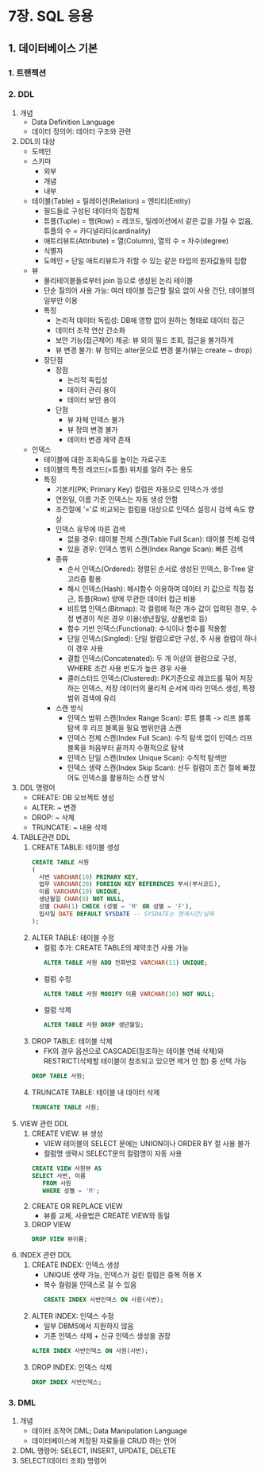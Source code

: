 ﻿# 7장. SQL 응용
## 1. 데이터베이스 기본
### 1. 트랜젝션
### 2. DDL
1. 개념
	- Data Definition Language
	- 데이터 정의어: 데이터 구조와 관련
2. DDL의 대상
	- 도메인
	- 스키마
		- 외부
		- 개념
		- 내부
	- 테이블(Table) = 릴레이션(Relation) = 엔티티(Entity)
		- 필드들로 구성된 데이터의 집합체
		- 튜플(Tuple) = 행(Row) = 레코드, 릴레이션에서 같은 값을 가질 수 없음, 튜플의 수 = 카디널리티(cardinality)
		- 애트리뷰트(Attribute) = 열(Column), 열의 수 = 차수(degree)
		- 식별자
		- 도메인 = 단일 애트리뷰트가 취할 수 있는 같은 타입의 원자값들의 집합
	- 뷰
		- 물리테이블들로부터 join 등으로 생성된 논리 테이블
		- 단순 질의어 사용 가능: 여러 테이블 접근할 필요 없이 사용 간단, 테이블의 일부만 이용
		- 특징
			- 논리적 데이터 독립성: DB에 영향 없이 원하는 형태로 데이터 접근
			- 데이터 조작 연산 간소화
			- 보안 기능(접근제어) 제공: 뷰 외의 필드 조회, 접근을 불가하게
			- 뷰 변경 불가:  뷰 정의는 alter문으로 변경 불가(뷰는 create ~ drop)
		- 장단점
			- 장점
				- 논리적 독립성
				- 데이터 관리 용이
				- 데이터 보안 용이
			- 단점
				- 뷰 자체 인덱스 불가
				- 뷰 정의 변경 불가
				- 데이터 변경 제약 존재
	- 인덱스
		- 테이블에 대한 조회속도를 높이는 자료구조
		- 테이블의 특정 레코드(=튜플) 위치를 알려 주는 용도
		- 특징
			- 기본키(PK; Primary Key) 컬럼은 자동으로 인덱스가 생성
			- 연원일, 이름 기준 인덱스는 자동 생성 안함
			- 조건절에 '='로 비교되는 컬럼을 대상으로 인덱스 설정시 검색 속도 향상
			- 인덱스 유무에 따른 검색
				- 없을 경우: 테이블 전체 스캔(Table Full Scan): 테이블 전체 검색
				- 있을 경우: 인덱스 범위 스캔(Index Range Scan): 빠른 검색
			- 종류
				- 순서 인덱스(Ordered): 정렬된 순서로 생성된 인덱스, B-Tree 알고리즘 활용
				- 해시 인덱스(Hash): 해시함수 이용하여 데이터 키 값으로 직접 접근, 튜플(Row) 양에 무관한 데이터 접근 비용
				- 비트맵 인덱스(Bitmap): 각 컬럼에 적은 개수 값이 입력된 경우, 수정 변경이 적은 경우 이용(생년월일, 상품번호 등)
				- 함수 기반 인덱스(Functional): 수식이나 함수를 적용함
				- 단일 인덱스(Singled): 단일 컬럼으로만 구성, 주 사용 컬럼이 하나이 경우 사용
				- 결합 인덱스(Concatenated): 두 개 이상의 컬럼으로 구성, WHERE 조건 사용 빈도가 높은 경우 사용
				- 클러스터드 인덱스(Clustered): PK기준으로 레코드를 묶어 저장하는 인덱스, 저장 데이터의 물리적 순서에 따라 인덱스 생성, 특정 범위 검색에 유리
			- 스캔 방식
				- 인덱스 범위 스캔(Index Range Scan): 루트 블록 -> 리프 블록 탐색 후 리프 블록을 필요 범위만큼 스캔
				- 인덱스 전체 스캔(Index Full Scan): 수직 탐색 없이 인덱스 리프 블록을 처음부터 끝까지 수평적으로 탐색
				- 인덱스 단일 스캔(Index Unique Scan): 수직적 탐색만
				- 인덱스 생략 스캔(Index Skip Scan): 선두 컬럼이 조건 절에 빠졌어도 인덱스를 활용하는 스캔 방식
3. DDL 명령어
	- CREATE: DB 오브젝트 생성
	- ALTER: ~ 변경
	- DROP: ~ 삭제
	- TRUNCATE: ~ 내용 삭제
4. TABLE관련 DDL
	1. CREATE TABLE: 테이블 생성
		```SQL
		CREATE TABLE 사원
		(
		  사번 VARCHAR(10) PRIMARY KEY,
		  업무 VARCHAR(20) FOREIGN KEY REFERENCES 부서(부서코드),
		  이름 VARCHAR(10) UNIQUE,
		  생년월일 CHAR(8) NOT NULL,
		  성별 CHAR(1) CHECK (성별 = 'M' OR 성별 = 'F'),
		  입사일 DATE DEFAULT SYSDATE -- SYSDATE는 현재시간/날짜
		);

	2. ALTER TABLE: 테이블 수정
		- 컬럼 추가: CREATE TABLE의 제약조건 사용 가능
			```SQL
			ALTER TABLE 사원 ADD 전화번호 VARCHAR(11) UNIQUE;
		- 컬럼 수정
			```SQL
			ALTER TABLE 사원 MODIFY 이름 VARCHAR(30) NOT NULL;
		- 컬럼 삭제
			```SQL
			ALTER TABLE 사원 DROP 생년월일;
	3. DROP TABLE: 테이블 삭제
		- FK의 경우 옵션으로 CASCADE(참조하는 테이블 연쇄 삭제)와 RESTRICT(삭제할 테이블이 참조되고 있으면 제거 안 함) 중 선택 가능
		```SQL
		DROP TABLE 사원;
	4. TRUNCATE TABLE: 테이블 내 데이터 삭제
		```SQL
		TRUNCATE TABLE 사원;
5. VIEW 관련 DDL
	1. CREATE VIEW: 뷰 생성
		- VIEW 테이블의 SELECT 문에는 UNION이나 ORDER BY 절 사용 불가
		- 컬럼명 생략시 SELECT문의 컬럼명이 자동 사용
		```SQL
		CREATE VIEW 사원뷰 AS
		SELECT 사번, 이름
		   FROM 사원
		   WHERE 성별 = 'M';
	2. CREATE OR REPLACE VIEW
		- 뷰를 교체, 사용법은 CREATE VIEW와 동일
	3. DROP VIEW
		```SQL
		DROP VIEW 뷰이름;
6. INDEX 관련 DDL
	1. CREATE INDEX: 인덱스 생성
		- UNIQUE 생략 가능, 인덱스가 걸린 컬럼은 중복 허용 X
		- 복수 컬럼을 인덱스로 걸 수 있음
			```SQL
			CREATE INDEX 사번인덱스 ON 사원(사번);
	2. ALTER INDEX: 인덱스 수정
		- 일부 DBMS에서 지원하지 않음
		- 기존 인덱스 삭제 + 신규 인덱스 생성을 권장
		```SQL
		ALTER INDEX 사번인덱스 ON 사원(사번);
	3. DROP INDEX: 인덱스 삭제
		```SQL
		DROP INDEX 사번인덱스;
### 3. DML
1. 개념
	- 데이터 조작어 DML; Data Manipulation Language
	- 데이터베이스에 저장된 자료들을 CRUD 하는 언어
2. DML 명령어: SELECT, INSERT, UPDATE, DELETE
3. SELECT(데이터 조회) 명령어

